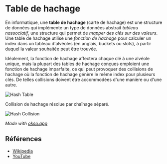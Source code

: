 # Table de hachage

En informatique, une **table de hachage** (carte de
hachage) est une structure de données qui implémente
un type de données abstrait *tableau nassociatif*,
une structure qui permet de *mapper des clés sur des
valeurs*. Une table de hachage utilise une *fonction
de hachage* pour calculer un index dans un tableau
d'alvéoles (en anglais, buckets ou slots), à partir
duquel la valeur souhaitée peut être trouvée.

Idéalement, la fonction de hachage affectera chaque clé
à une alvéole unique, mais la plupart des tables de
hachage conçues emploient une fonction de hachage
imparfaite, ce qui peut provoquer des collisions de
hachage où la fonction de hachage génère le même index
pour plusieurs clés. De telles collisions doivent être
accommodées d'une manière ou d'une autre.

![Hash Table](./images/hash-table.jpeg)

Collision de hachage résolue par chaînage séparé.

![Hash Collision](./images/collision-resolution.jpeg)

*Made with [okso.app](https://okso.app)*

## Références

- [Wikipedia](https://fr.wikipedia.org/wiki/Table_de_hachage)
- [YouTube](https://www.youtube.com/watch?v=shs0KM3wKv8&index=4&list=PLLXdhg_r2hKA7DPDsunoDZ-Z769jWn4R8)
